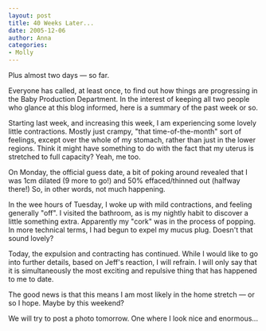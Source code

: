 ```yaml
---
layout: post
title: 40 Weeks Later...
date: 2005-12-06
author: Anna
categories:
- Molly
---
```


Plus almost two days — so far.

Everyone has called, at least once, to find out how things are progressing in the Baby Production Department. In the interest of keeping all two people who glance at this blog informed, here is a summary of the past week or so.

Starting last week, and increasing this week, I am experiencing some lovely little contractions. Mostly just crampy, "that time-of-the-month" sort of feelings, except over the whole of my stomach, rather than just in the lower regions. Think it might have something to do with the fact that my uterus is stretched to full capacity? Yeah, me too.

On Monday, the official guess date, a bit of poking around revealed that I was 1cm dilated (9 more to go!) and 50% effaced/thinned out (halfway there!) So, in other words, not much happening.

In the wee hours of Tuesday, I woke up with mild contractions, and feeling generally "off". I visited the bathroom, as is my nightly habit to discover a little something extra. Apparently my "cork" was in the process of popping. In more technical terms, I had begun to expel my mucus plug. Doesn't that sound lovely?

Today, the expulsion and contracting has continued. While I would like to go into further details, based on Jeff's reaction, I will refrain. I will only say that it is simultaneously the most exciting and repulsive thing that has happened to me to date.

The good news is that this means I am most likely in the home stretch — or so I hope. Maybe by this weekend?

We will try to post a photo tomorrow. One where I look nice and enormous...